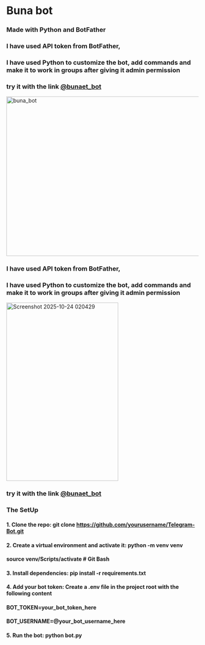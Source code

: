 # Buna bot
### Made with Python and BotFather

### I have used API token from BotFather,
### I have used Python to customize the bot, add commands and make it to work in groups after giving it admin permission

### try it with the link [@bunaet_bot](https://t.me/bunaet_bot)


<img width="960" height="418" alt="buna_bot" src="https://github.com/user-attachments/assets/aee2b0ab-7a3a-44cb-8f88-80edaa436d1a" />

### I have used API token from BotFather,
### I have used Python to customize the bot, add commands and make it to work in groups after giving it admin permission

<img width="293" height="467" alt="Screenshot 2025-10-24 020429" src="https://github.com/user-attachments/assets/c4c5dccd-9466-4c1e-a311-7a04af5b6829" />

### try it with the link [@bunaet_bot](https://t.me/bunaet_bot)

  ###                   The SetUp
#### 1. Clone the repo: git clone https://github.com/yourusername/Telegram-Bot.git
#### 2. Create a virtual environment and activate it: python -m venv venv
####   source venv/Scripts/activate   # Git Bash
#### 3. Install dependencies: pip install -r requirements.txt
#### 4. Add your bot token: Create a .env file in the project root with the following content
####     BOT_TOKEN=your_bot_token_here  
####     BOT_USERNAME=@your_bot_username_here
#### 5. Run the bot: python bot.py


